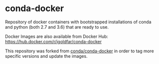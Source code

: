 # conda-docker
Repository of docker containers with bootstrapped installations of conda and python (both 2.7 and 3.6) that are ready to use.

Docker Images are also available from Docker Hub:
https://hub.docker.com/r/jgoldfar/conda-docker

This repository was forked from [conda/conda-docker](https://github.com/conda/conda-docker) in order to tag more specific versions and update the images.

